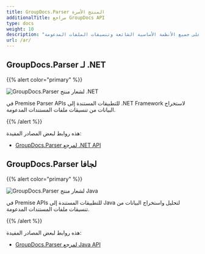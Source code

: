 ```yaml
---
title: GroupDocs.Parser المنتج الأسرة
additionalTitle: مراجع GroupDocs API
type: docs
weight: 10
description: "تحليل واستخراج الصور والنص الخام والمنسق باستخدام البيانات الوصفية وتنفيذ الكثير من العمليات باستخدام واجهات برمجة التطبيقات التي تعمل على جميع الأنظمة الأساسية الشائعة وتنسيقات الملفات المدعومة"
url: /ar/
---
```


## GroupDocs.Parser لـ .NET

{{% alert color="primary" %}} 

![GroupDocs.Parser لشعار منتج .NET](../gdocs_net.png)

في Premise Parser APIs للتطبيقات المستندة إلى .NET Framework لاستخراج البيانات من تنسيقات ملفات المستندات المدعومة.

{{% /alert %}} 

هذه روابط لبعض المصادر المفيدة:

- [GroupDocs.Parser لمرجع .NET API](/parser/ar/net/)


## GroupDocs.Parser لجافا

{{% alert color="primary" %}}

![GroupDocs.Parser لشعار منتج Java](../gdocs_java.png)

في Premise APIs للتطبيقات المستندة إلى Java لتحليل واستخراج البيانات من تنسيقات ملفات المستندات المدعومة.

{{% /alert %}}

هذه روابط لبعض المصادر المفيدة:

- [GroupDocs.Parser لمرجع Java API](/parser/java/)
